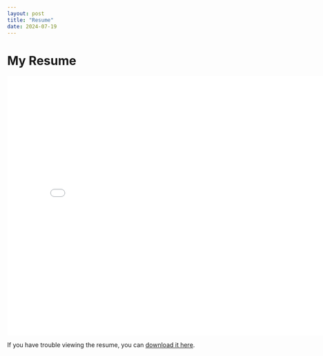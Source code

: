 ```yaml
---
layout: post
title: "Resume"
date: 2024-07-19
---
```


# My Resume

<div class="pdf-embed-container">
    <iframe src="/posts/assets/pdf/Resume.pdf#toolbar=0" width="800" height="600" style="border: none;"></iframe>
</div>


<p>If you have trouble viewing the resume, you can <a href="/posts/assets/pdf/Resume.pdf" download>download it here</a>.</p>